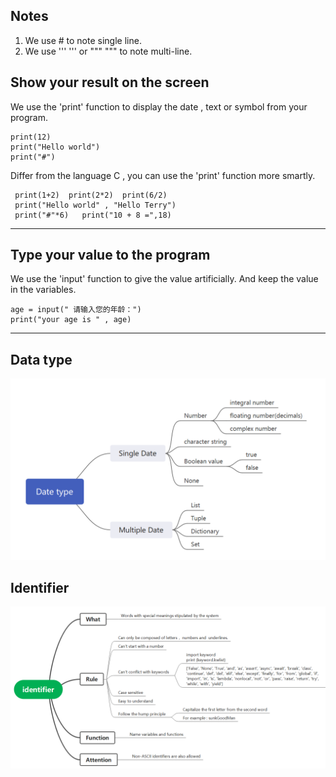 ## Notes
1. We use # to note single line.
2. We use ''' ''' or """ """ to note multi-line.

## Show your result on the screen
We use the 'print' function to display the date , text or symbol from your program.

``` 
print(12) 
print("Hello world")
print("#")   
```

Differ from the language C , you can use the 'print' function more smartly.

```
 print(1+2)  print(2*2)  print(6/2)
 print("Hello world" , "Hello Terry")
 print("#"*6)   print("10 + 8 =",18)
```

---

## Type your value to the program
We use the 'input' function to give the value artificially. And keep the value in the variables.

```
age = input(" 请输入您的年龄：")
print("your age is " , age)

```

---

## Data type

![image](https://github.com/285638646/The-experience-of-my-Python-learning/blob/Basic-Knowledge/Date%20type.png)


## Identifier

![image](https://github.com/285638646/The-experience-of-my-Python-learning/blob/Basic-Knowledge/Identifier.jpg)





